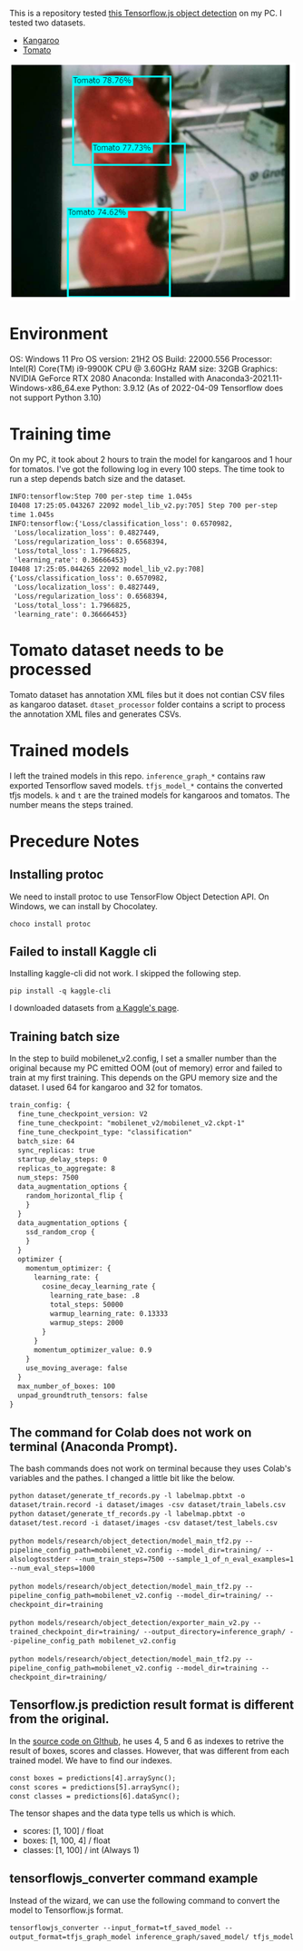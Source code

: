 This is a repository tested [this Tensorflow.js object detection](
https://blog.tensorflow.org/2021/01/custom-object-detection-in-browser.html) on my PC. I tested two datasets.

- [Kangaroo](https://www.kaggle.com/datasets/hugozanini1/kangaroodataset)
- [Tomato](https://www.kaggle.com/datasets/andrewmvd/tomato-detection)

![screenshot](./screenshot.png)

# Environment
OS: Windows 11 Pro
OS version: 21H2
OS Build: 22000.556
Processor: Intel(R) Core(TM) i9-9900K CPU @ 3.60GHz
RAM size: 32GB
Graphics: NVIDIA GeForce RTX 2080
Anaconda: Installed with Anaconda3-2021.11-Windows-x86_64.exe
Python: 3.9.12 (As of 2022-04-09 Tensorflow does not support Python 3.10)

# Training time
On my PC, it took about 2 hours to train the model for kangaroos and 1 hour for tomatos. I've got the following log in every 100 steps. The time took to run a step depends batch size and the dataset.
```
INFO:tensorflow:Step 700 per-step time 1.045s
I0408 17:25:05.043267 22092 model_lib_v2.py:705] Step 700 per-step time 1.045s
INFO:tensorflow:{'Loss/classification_loss': 0.6570982,
 'Loss/localization_loss': 0.4827449,
 'Loss/regularization_loss': 0.6568394,
 'Loss/total_loss': 1.7966825,
 'learning_rate': 0.36666453}
I0408 17:25:05.044265 22092 model_lib_v2.py:708] {'Loss/classification_loss': 0.6570982,
 'Loss/localization_loss': 0.4827449,
 'Loss/regularization_loss': 0.6568394,
 'Loss/total_loss': 1.7966825,
 'learning_rate': 0.36666453}
```

# Tomato dataset needs to be processed
Tomato dataset has annotation XML files but it does not contian CSV files as kangaroo dataset. `dtaset_processor` folder contains a script to process the annotation XML files and generates CSVs.

# Trained models
I left the trained models in this repo. `inference_graph_*` contains raw exported Tensorflow saved models. `tfjs_model_*` contains the converted tfjs models. `k` and `t` are the trained models for kangaroos and tomatos. The number means the steps trained.

# Precedure Notes

## Installing protoc
We need to install protoc to use TensorFlow Object Detection API. On Windows, we can install by Chocolatey.
```
choco install protoc
```

## Failed to install Kaggle cli
Installing kaggle-cli did not work. I skipped the following step.
```
pip install -q kaggle-cli
```

I downloaded datasets from [a Kaggle's page](https://www.kaggle.com/datasets/hugozanini1/kangaroodataset).

## Training batch size
In the step to build mobilenet_v2.config, I set a smaller number than the original because my PC emitted OOM (out of memory) error and failed to train at my first training. This depends on the GPU memory size and the dataset. I used 64 for kangaroo and 32 for tomatos.

```
train_config: {
  fine_tune_checkpoint_version: V2
  fine_tune_checkpoint: "mobilenet_v2/mobilenet_v2.ckpt-1"
  fine_tune_checkpoint_type: "classification"
  batch_size: 64
  sync_replicas: true
  startup_delay_steps: 0
  replicas_to_aggregate: 8
  num_steps: 7500
  data_augmentation_options {
    random_horizontal_flip {
    }
  }
  data_augmentation_options {
    ssd_random_crop {
    }
  }
  optimizer {
    momentum_optimizer: {
      learning_rate: {
        cosine_decay_learning_rate {
          learning_rate_base: .8
          total_steps: 50000
          warmup_learning_rate: 0.13333
          warmup_steps: 2000
        }
      }
      momentum_optimizer_value: 0.9
    }
    use_moving_average: false
  }
  max_number_of_boxes: 100
  unpad_groundtruth_tensors: false
}
```

## The command for Colab does not work on terminal (Anaconda Prompt).
The bash commands does not work on terminal because they uses Colab's variables and the pathes. I changed a little bit like the below.

```
python dataset/generate_tf_records.py -l labelmap.pbtxt -o dataset/train.record -i dataset/images -csv dataset/train_labels.csv
python dataset/generate_tf_records.py -l labelmap.pbtxt -o dataset/test.record -i dataset/images -csv dataset/test_labels.csv

python models/research/object_detection/model_main_tf2.py --pipeline_config_path=mobilenet_v2.config --model_dir=training/ --alsologtostderr --num_train_steps=7500 --sample_1_of_n_eval_examples=1 --num_eval_steps=1000

python models/research/object_detection/model_main_tf2.py --pipeline_config_path=mobilenet_v2.config --model_dir=training/ --checkpoint_dir=training

python models/research/object_detection/exporter_main_v2.py --trained_checkpoint_dir=training/ --output_directory=inference_graph/ --pipeline_config_path mobilenet_v2.config

python models/research/object_detection/model_main_tf2.py --pipeline_config_path=mobilenet_v2.config --model_dir=training --checkpoint_dir=training/
```

## Tensorflow.js prediction result format is different from the original.
In the [source code on GIthub](https://github.com/hugozanini/TFJS-object-detection/blob/master/src/index.js#L118), he uses 4, 5 and 6 as indexes to retrive the result of boxes, scores and classes. However, that was different from each trained model. We have to find our indexes.

```
const boxes = predictions[4].arraySync();
const scores = predictions[5].arraySync();
const classes = predictions[6].dataSync();
```

The tensor shapes and the data type tells us which is which.
- scores: [1, 100] / float
- boxes: [1, 100, 4] / float
- classes: [1, 100] / int (Always 1)

## tensorflowjs_converter command example
Instead of the wizard, we can use the following command to convert the model to Tensorflow.js format.
```
tensorflowjs_converter --input_format=tf_saved_model --output_format=tfjs_graph_model inference_graph/saved_model/ tfjs_model
```
